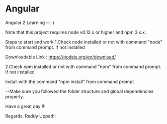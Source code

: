 # Angular
Angular 2 Learning -- :)


Note that this project requires node v0.12.x or higher and npm 3.x.x.

Steps to start and work 
1.Check node installed or not with command "node" from command prompt. If not installed

  Downloadable Link : https://nodejs.org/en/download/

2.Check npm installed or not with command "npm" from command prompt. If not installed

  Install with the command "npm install" from command prompt


--Make sure you followed the folder structure and global dependencies properly.

Have a great day  !!!

Regards,
Reddy Uppathi

